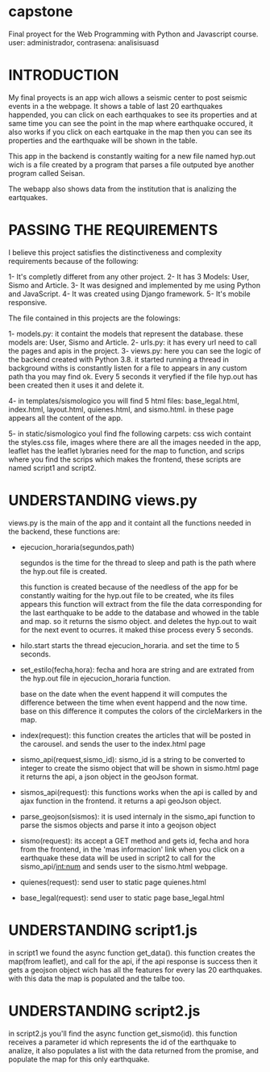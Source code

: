 # capstone
Final proyect for the Web Programming with Python and Javascript course.
user: administrador, contrasena: analisisuasd
# INTRODUCTION

My final proyects is an app wich allows a seismic center to post seismic events in a the webpage. It shows a table of last 20 earthquakes happended, you can click on each earthquakes to see its properties and at same time you can see the point in the map where earthquake occured, it also works if you click on each eartquake in the map then you can see its properties and the earthquake will be shown in the table.

This app in the backend is constantly waiting for a new file named hyp.out wich is a file created by a program that parses a file outputed bye another program called Seisan.

The webapp also shows data from the institution that is analizing the eartquakes.

# PASSING THE REQUIREMENTS

I believe this project satisfies the distinctiveness and complexity requirements because of the following: 

1- It's completly differet from any other project.
2- It has 3 Models: User, Sismo and Article.
3- It was designed and implemented by me using Python and JavaScript.
4- It was created using Django framework.
5- It's mobile responsive.

The file contained in this projects are the folowings:

1- models.py: it containt the models that represent the database. these models are:
    User, Sismo and Article.
2- urls.py: it has every url need to call the pages and apis in the project.
3- views.py: here you can see the logic of the backend created with Python 3.8. it started running
    a thread in background withs is constantly listen for a file to appears in any custom path tha you may find ok. Every 5 seconds it veryfied if the file hyp.out has been created then it uses it and delete it.

4- in templates/sismologico you will find 5 html files: base_legal.html, index.html, layout.html,   quienes.html, and sismo.html. in these page appears all the content of the app.

5- in static/sismologico youl find fhe following carpets: css wich containt the styles.css file, images where there are all the images needed in the app, leaflet has the leaflet lybraries need for the map to function, and scrips where you find the scrips which makes the frontend, these scripts are named script1 and script2.  

# UNDERSTANDING views.py
 views.py is the main of the app and it containt all the functions needed in the backend, these functions are:

- ejecucion_horaria(segundos,path)

    segundos is the time for the thread to sleep and path is the path where the hyp.out file is created.

    this function is created because of the needless of the app for be constantly waiting for the hyp.out file to be created, whe its files appears this function will extract from the file the data corresponding for the last earthquake to be adde to the database and whowed in the table and map. so it returns the sismo object. and deletes the hyp.out to wait for the next event to ocurres. it maked thise process every 5 seconds.

- hilo.start
    starts the thread ejecucion_horaria. and set the time to 5 seconds.

- set_estilo(fecha,hora):
    fecha and hora are string and are extrated from the hyp.out file in ejecucion_horaria function.

    base on the date when the event happend it will computes the difference between the time when event happend and the now time.
    base on this difference it computes the colors of the circleMarkers in the map.

- index(request):
    this function creates the articles that will be posted in the carousel. and sends the user to the index.html page
  
- sismo_api(request,sismo_id):
    sismo_id is a string to be converted to integer to create the sismo object that will be shown in sismo.html page
    it returns the api, a json object in the geoJson format.

- sismos_api(request):
    this functions works when the api is called by and ajax function in the frontend. it returns a api geoJson object.

- parse_geojson(sismos):
    it is used internaly in the sismo_api function to parse the sismos objects and parse it into a geojson object

- sismo(request):
    its accept a GET method and gets id, fecha and hora from the frontend, in the 'mas informacion' link when you click on a earthquake
    these data will be used in script2 to call for the sismo_api/<int:num>
    and sends user to the sismo.html webpage.

- quienes(request):
    send user to static page quienes.html

- base_legal(request):
    send user to static page base_legal.html

# UNDERSTANDING script1.js

in script1 we found the async function get_data(). this function creates the map(from leaflet), and call for the api, if the api response is success then it gets a geojson object wich has all the features for every las 20 earthquakes. with this data the map is populated and the talbe too.

# UNDERSTANDING script2.js

in script2.js you'll find the async function get_sismo(id).
this function receives a  parameter id which represents the id of the earthquake to analize, it also populates a list with the data returned from the promise, and populate the map for this only earthquake.




